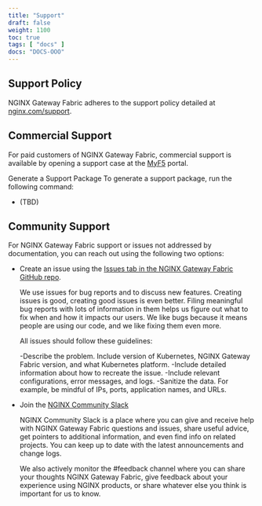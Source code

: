 ```yaml
---
title: "Support"
draft: false
weight: 1100
toc: true
tags: [ "docs" ]
docs: "DOCS-OOO"
---
```


## Support Policy

NGINX Gateway Fabric adheres to the support policy detailed at [nginx.com/support](https://nginx.com/support).

## Commercial Support

For paid customers of NGINX Gateway Fabric, commercial support is available by opening a support case at the [MyF5](https://my.f5.com/) portal.

Generate a Support Package
To generate a support package, run the following command:

- (TBD)

## Community Support

For NGINX Gateway Fabric support or issues not addressed by documentation, you can reach out using the following two options:

- Create an issue using the [Issues tab in the NGINX Gateway Fabric GitHub repo](https://github.com/nginxinc/nginx-gateway-fabric/issues).

    We use issues for bug reports and to discuss new features. Creating issues is good, creating good issues is even better. Filing meaningful bug reports with lots of information in them helps us figure out what to fix when and how it impacts our users. We like bugs because it means people are using our code, and we like fixing them even more.

    All issues should follow these guidelines:

    -Describe the problem. Include version of Kubernetes, NGINX Gateway Fabric version, and what Kubernetes platform.
    -Include detailed information about how to recreate the issue.
    -Include relevant configurations, error messages, and logs.
    -Sanitize the data. For example, be mindful of IPs, ports, application names, and URLs.

- Join the [NGINX Community Slack](https://community.nginx.org/joinslack)

    NGINX Community Slack is a place where you can give and receive help with NGINX Gateway Fabric questions and issues, share useful advice, get pointers to additional information, and even find info on related projects. You can keep up to date with the latest announcements and change logs.

    We also actively monitor the #feedback channel where you can share your thoughts NGINX Gateway Fabric, give feedback about your experience using NGINX products, or share whatever else you think is important for us to know.
